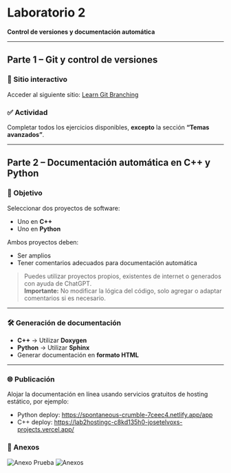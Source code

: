 # Laboratorio 2  
**Control de versiones y documentación automática**

---

## Parte 1 – Git y control de versiones

### 🔗 Sitio interactivo
Acceder al siguiente sitio: [Learn Git Branching](https://learngitbranching.js.org/)

### ✅ Actividad
Completar todos los ejercicios disponibles, **excepto** la sección **“Temas avanzados”**.

---

## Parte 2 – Documentación automática en C++ y Python

### 🎯 Objetivo
Seleccionar dos proyectos de software:

- Uno en **C++**
- Uno en **Python**

Ambos proyectos deben:

- Ser amplios
- Tener comentarios adecuados para documentación automática

> Puedes utilizar proyectos propios, existentes de internet o generados con ayuda de ChatGPT.  
> **Importante:** No modificar la lógica del código, solo agregar o adaptar comentarios si es necesario.

---

### 🛠️ Generación de documentación

- **C++** → Utilizar **Doxygen**
- **Python** → Utilizar **Sphinx**
- Generar documentación en **formato HTML**

---

### 🌐 Publicación

Alojar la documentación en línea usando servicios gratuitos de hosting estático, por ejemplo:

- Python deploy: https://spontaneous-crumble-7ceec4.netlify.app/app
- C++ deploy: https://lab2hostingc-c8kd135h0-josetelvoxs-projects.vercel.app/

### 📝 Anexos

![Anexo Prueba](C:/Users/joseacevedo/Documentos/ie-0417/Lab2/Seccion1/ejemplo1.jpeg)
![Anexos](./ie-0417/Lab2/Seccion1/ejemplo2.jpeg)

